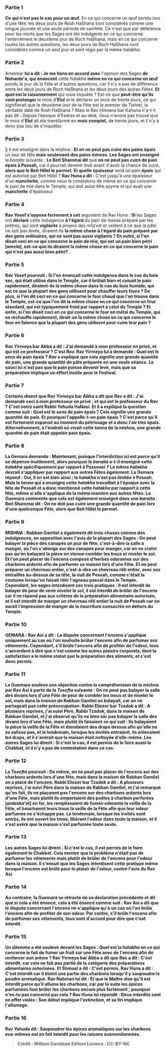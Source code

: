 
### Partie 1
<b>Ce qui n'est pas le cas pour un œuf.</b> En ce qui concerne un œuf pondu lors d'une fête, les deux jours de Rosh HaShana sont considérés comme une longue journée et une seule période de sainteté. Ce n'est que par déférence pour les morts que les Sages ont été indulgents en ce qui concerne l'enterrement le deuxième jour de Roch HaShana, mais en ce qui concerne toutes les autres questions, les deux jours de Roch HaShana sont considérés comme un seul jour et sont régis par la même <i>halakha</i>.

### Partie 2
Ameimar <b>lui a dit : Je me tiens en accord avec</b> l'opinion des Sages <b>de Neharde'a, qui énoncent</b> cette <i>halakha</i> <b>même en ce qui concerne un œuf</b> pondu le jour de la Fête et d'autres questions, car il n'y a pas de différence entre les deux jours de Roch HaShana et les deux jours des autres Fêtes. <b>Et quel est le raisonnement</b> qui vous inquiète ? Est-ce que <b>peut-être qu'ils vont prolonger</b> le mois d'<b>Elul</b> et le déclarer un mois de trente jours, ce qui signifierait que le deuxième jour de la Fête est le premier de Tishrei, la véritable date de Rosh HaShana ? Mais le Rav Ḥinnana bar Kahana n'a-t-il pas dit : Depuis l'époque d'Esdras et au-delà, nous n'avons pas trouvé</b> que le mois d'<b>Elul</b> ait été transformé en <b>mois complet,</b> de trente jours, et il n'y a donc pas lieu de s'inquiéter.

### Partie 3
§ Il est enseigné dans la mishna : <b>Et on ne peut pas cuire des pains épais</b> un jour de fête <b>mais seulement des pains minces. Les Sages ont enseigné</b> la <i>baraita</i> suivante : <b>Le Beit Shammai dit</b> que <b>on ne peut pas cuire de pain épais à Pessah,</b> car il pourrait devenir levé avant d'avoir la chance de cuire, <b>alors que le Beit Hillel le permet</b>. <b>Et quelle épaisseur</b> rend un pain <b>épais</b> qui est autorisé par Beit Hillel ? <b>Rav Huna a dit :</b> C'est jusqu'à une épaisseur d'un <b>manchette</b>, comme nous le constatons de même en ce qui concerne le pain de mie</b> dans le Temple, qui doit aussi être azyme et qui avait une <b>manchette</b> d'épaisseur.

### Partie 4
<b>Rav Yosef s'oppose fortement à cet</b> argument de Rav Huna : <b>Si</b> les Sages ont <b>déclaré</b> cette indulgence <b>à l'égard</b> du pain de messe préparé par les prêtres, qui sont <b>vigilants</b> à propos des mitzvot et veillent à ce que la pâte ne soit pas levée, diraient-ils <b>la même chose <b>à l'égard</b> du pain préparé par des gens ordinaires, qui ne sont <b>pas</b> aussi <b>vigilants ? </b> En outre, <b>si l'on disait</b> ceci <b>en ce qui concerne</b> le pain de mie, qui est <b>un pain bien pétri [<i>amela</i>],</b> est-ce que <b>ils diraient</b> la même chose <b>en ce qui concerne le pain qui n'est pas</b> aussi <b>bien pétri?</b>.

### Partie 5
Rav Yosef poursuit : <b>Si l'on énonçait</b> cette indulgence <b>dans</b> le cas du <b>bois sec,</b> qui était utilisé dans le Temple, car il brûlait bien et cuisait le pain rapidement, diraient-ils <b>la même chose <b>dans</b> le cas du <b>bois humide,</b> qui est ce que la plupart des gens utilisent pour chauffer leurs fours ? De plus, <b>si l'on dit</b> ceci <b>en ce qui concerne</b> le <b>four chaud</b> que l'on trouve dans le Temple, est-ce que l'on <b>dit</b> la même chose <b>en ce qui concerne</b> un <b>four standard,</b> qui est typiquement <b>froid</b> par rapport à celui du Temple ? Et enfin, <b>si l'on disait</b> ceci <b>en ce qui concerne</b> le <b>four en métal du Temple,</b> qui se réchauffe rapidement, dirait-on <b>la même chose <b>en ce qui concerne</b> le <b>four en faïence</b> que la plupart des gens utilisent pour cuire leur pain ?

### Partie 6
<b>Rav Yirmeya bar Abba a dit : J'ai demandé à mon professeur en privé, et qui est</b> ce professeur ? C'est <b>Rav.</b> Rav Yirmeya lui a demandé : <b>Quel est</b> le sens de <b>pain épais ?</b> Rav a expliqué que cela signifie <b>une grande quantité</b> de <b>pain,</b> une grande quantité de pâte préparée en une seule séance. Le souci ici n'est pas que le pain puisse devenir levé, mais que sa préparation implique un effort inutile pour le Festival.

### Partie 7
<b>Certains disent</b> que <b>Rav Yirmeya bar Abba a dit</b> que <b>Rav a dit : J'ai demandé</b> ceci à <b>mon professeur en privé ; et qui est</b> le professeur du Rav ? C'est <b>notre saint Rabbi</b> Yehuda HaNasi. Et il a expliqué la question comme suit : <b>Quel est</b> le sens de <b>pain épais ?</b> Cela signifie <b>une grande quantité</b> de <b>pain. Et pourquoi l'appelle-t-on pain épais ? </b> C'est <b>parce qu'il est</b> fortement <b>expansé au</b> moment du <b>pétrissage</b> et a donc l'air très épais. <b>Alternativement, à l'endroit où vivait cette <i>tanna</i></b> de la mishna, <b>une grande quantité</b> de <b>pain était appelée pain épais.</b>

### Partie 8
La Gemara demande : <b>Maintenant, puisque</b> l'interdiction ici est <b>parce qu'il se dépense inutilement,</b> alors <b>pourquoi</b> le <i>baraita</i> a-t-il enseigné cette <i>halakha</i> <b>spécifiquement</b> par rapport à <b>Passover ?</b> La même <i>halakha</i> devrait s'appliquer <b>par rapport aux autres Fêtes également.</b> La Gemara répond : <b>Oui, il en est bien ainsi ;</b> la <i>halakha</i> n'est pas limitée à Pessah. <b>Mais le <i>tanna</i></b> qui a enseigné cette <i>halakha</i> <b>travaillait</b> à l'époque <b>avec la fête</b> de <b>Pessah</b> et a donc mentionné cette <i>halakha</i> par rapport à cette fête, même si elle s'applique de la même manière aux autres fêtes. La Guemara commente que <b>cela est également enseigné</b> dans une <i>baraita</i> : <b>Beit Shammai dit : On ne doit pas cuire une grande quantité de pain lors</b> d'une quelconque <b>Fête, alors que Beit Hillel le permet</b>.

### Partie 9
<strong>MISHNA :</strong> Rabban Gamliel <b>a également dit trois choses comme des indulgences,</b> en opposition avec l'avis de la plupart des Sages : <b>On peut balayer la pièce des canapés</b> un jour de fête, c'est-à-dire la salle à manger, où l'on s'allonge sur des canapés pour manger, car on ne craint pas qu'en balayant la pièce on vienne combler les trous et niveler le sol. <b>Et l'on peut placer de l'encens</b> composé d'herbes odorantes sur des charbons ardents afin de parfumer sa maison <b>lors d'une Fête. Et on peut préparer un chevreau</b> entier, c'est-à-dire un chevreau rôti entier, avec ses entrailles au-dessus de sa tête, <b>la nuit de Pessah,</b> comme c'était la coutume lorsqu'on faisait rôtir l'agneau pascal dans le Temple. Cependant, <b>les sages interdisent</b> ces trois pratiques : Il est interdit de balayer de peur de venir niveler le sol, il est interdit de brûler de l'encens car il ne répond pas aux critères de la préparation alimentaire autorisée, et il est interdit de manger un chevreau rôti entier la nuit de Pessah car on aurait l'impression de manger de la nourriture consacrée en dehors du Temple.

### Partie 10
<strong>GEMARA :</strong> <b>Rav Asi a dit :</b> La <b>dispute</b> concernant l'encens s'applique uniquement au cas où l'on souhaite brûler l'encens afin de <b>parfumer</b> ses vêtements. <b>Cependant,</b> s'il brûle l'encens afin <b>de</b> profiter de l'<b>odeur, tous s'accordent</b> à dire que c'est comme les autres plaisirs corporels, dont la satisfaction a le même statut que la préparation des aliments, et c'est donc <b>permis.</b>

### Partie 11
La Guemara <b>souleve une objection</b> contre la compréhension de la mishna par Rav Asi à partir de la <i>Tosefta</i> suivante : <b>On ne peut pas balayer la salle des divans lors d'une Fête</b> de peur de combler les trous et de niveler le sol, <b>mais</b> dans <b>la maison de Rabban Gamliel on balayait,</b> car on ne partageait pas cette préoccupation. <b>Rabbi Eliezer bar Tzadok a dit : A plusieurs reprises, j'ai suivi Père,</b> Rabbi Tzadok, <b>dans la maison de Rabban Gamliel, et</b> j'ai observé qu'ils ne <b>bien sûr pas</b> <b>balayer la salle des divans lors d'une Fête, mais</b> plutôt ils faisaient ce qui suit : <b>Ils</b> <b>balayaient</b> la pièce <b>la veille de la Fête et étendaient des draps dessus</b> afin qu'elle ne se salisse pas, et <b>le lendemain, lorsque</b> les <b>invités entraient, ils enlevaient les draps, et il s'avérait que la maison était nettoyée d'elle-même.</b> Les autres Sages lui <b>dirent : Si c'est le cas, il est permis de le faire aussi le Chabbat,</b> et il n'y a pas de contestation dans ce cas.

### Partie 12
La <i>Tosefta</i> poursuit : De même, <b>on ne peut pas placer de l'encens</b> sur des charbons ardents <b>lors d'une fête, mais</b> dans <b>la maison de Rabban Gamliel on a placé</b> de l'encens. <b>Rabbi Eliezer bar Tzadok a dit : A plusieurs reprises, j'ai suivi Père dans la maison de Rabban Gamliel, et</b> j'ai remarqué qu'en fait, <b>ils ne plaçaient pas</b> l'encens</b> sur des charbons ardents <b>lors d'une Fête, mais</b> plutôt ils <b>emportaient des poêles à charbon perforées [<i>ardaska'ot</i>] en fer, les remplissaient de</b> fumée odorante la veille de la Fête, et bouchaient leurs trous la veille de la Fête</b> afin que leur odeur parfumée ne s'échappe pas. <b>Le lendemain, lorsque</b> les <b>invités sont entrés, ils ont ouvert les trous,</b> libérant l'odeur dans toute la maison, <b>et il s'est avéré que la maison s'est parfumée toute seule.</b>

### Partie 13
Les autres Sages <b>lui dirent : Si c'est le cas, il est permis de le faire également le Chabbat.</b> Cela montre que le problème n'était pas de parfumer les vêtements mais plutôt de brûler de l'encens pour l'odeur dans la maison. Il s'ensuit que les Sages interdisent cette pratique même lorsque l'encens est brûlé pour le plaisir de l'odeur, contre l'avis du Rav Asi.

### Partie 14
<b>Au contraire,</b> la Guemara se rétracte de sa déclaration précédente et dit que <b>si cela a été énoncé, cela a été énoncé comme suit : Rav Asi a dit</b> que le <b>dispute</b> concernant l'encens ne s'applique qu'à un cas où l'on brûle l'encens afin <b>de</b> profiter de son <b>odeur. Par contre,</b> s'il brûle l'encens afin de <b>parfumer</b> ses vêtements, tous sont d'accord pour dire que c'est <b>interdit.</b>

### Partie 15
<b>Un dilemme a été soulevé devant</b> les Sages : <b>Quel est</b> la <i>halakha</i> en ce qui concerne le fait de <b>fumer</b> un fruit sur une Fête avec de l'encens afin de renforcer son arôme ? <b>Rav Yirmeya bar Abba a dit</b> que <b>Rav a dit : C'est interdit,</b> car cela ne fait pas partie de la catégorie des préparations alimentaires autorisées. <b>Et Shmuel a dit : C'est permis. Rav Huna a dit : C'est interdit car il éteint</b> une partie des charbons lorsqu'il y saupoudre la poudre aromatique. <b>Rav Naḥman lui dit : Et que le Maître dise</b> qu'il est interdit <b>parce qu'il allume</b> les charbons, car par la suite les épices parfumées font brûler les charbons encore plus fortement ; pourquoi n'es-tu pas concerné par cela ? Rav Huna <b>lui répondit :</b> Deux interdits sont en effet violés : <b>Son début</b> implique <b>l'extinction, et sa fin</b> implique <b>l'allumage.</b>

### Partie 16
<b>Rav Yehuda dit :</b> Saupoudrer les épices aromatiques <b>sur les charbons</b> eux-mêmes <b>est</b> en fait <b>interdit</b> pour les raisons susmentionnées.

>Crédit : William Davidson Edition
>Licence : CC-BY-NC